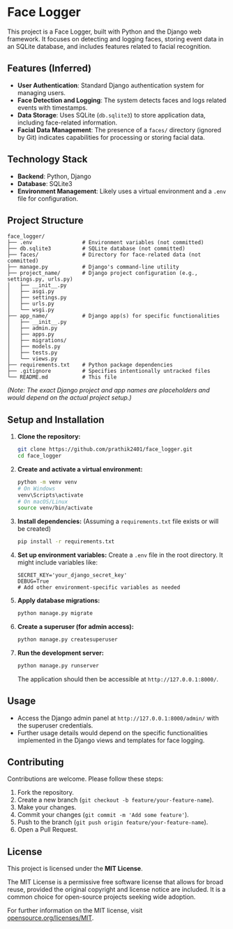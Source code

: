 # Face Logger

This project is a Face Logger, built with Python and the Django web framework. It focuses on detecting and logging faces, storing event data in an SQLite database, and includes features related to facial recognition.

## Features (Inferred)

*   **User Authentication**: Standard Django authentication system for managing users.
*   **Face Detection and Logging**: The system detects faces and logs related events with timestamps.
*   **Data Storage**: Uses SQLite (`db.sqlite3`) to store application data, including face-related information.
*   **Facial Data Management**: The presence of a `faces/` directory (ignored by Git) indicates capabilities for processing or storing facial data.

## Technology Stack

*   **Backend**: Python, Django
*   **Database**: SQLite3
*   **Environment Management**: Likely uses a virtual environment and a `.env` file for configuration.

## Project Structure

```
face_logger/
├── .env                # Environment variables (not committed)
├── db.sqlite3          # SQLite database (not committed)
├── faces/              # Directory for face-related data (not committed)
├── manage.py           # Django's command-line utility
├── project_name/       # Django project configuration (e.g., settings.py, urls.py)
│   ├── __init__.py
│   ├── asgi.py
│   ├── settings.py
│   ├── urls.py
│   └── wsgi.py
├── app_name/           # Django app(s) for specific functionalities
│   ├── __init__.py
│   ├── admin.py
│   ├── apps.py
│   ├── migrations/
│   ├── models.py
│   ├── tests.py
│   └── views.py
├── requirements.txt    # Python package dependencies
├── .gitignore          # Specifies intentionally untracked files
└── README.md           # This file
```
*(Note: The exact Django project and app names are placeholders and would depend on the actual project setup.)*

## Setup and Installation

1.  **Clone the repository:**
    ```bash
    git clone https://github.com/prathik2401/face_logger.git
    cd face_logger
    ```

2.  **Create and activate a virtual environment:**
    ```bash
    python -m venv venv
    # On Windows
    venv\Scripts\activate
    # On macOS/Linux
    source venv/bin/activate
    ```

3.  **Install dependencies:**
    (Assuming a `requirements.txt` file exists or will be created)
    ```bash
    pip install -r requirements.txt
    ```

4.  **Set up environment variables:**
    Create a `.env` file in the root directory. It might include variables like:
    ```env
    SECRET_KEY='your_django_secret_key'
    DEBUG=True
    # Add other environment-specific variables as needed
    ```

5.  **Apply database migrations:**
    ```bash
    python manage.py migrate
    ```

6.  **Create a superuser (for admin access):**
    ```bash
    python manage.py createsuperuser
    ```

7.  **Run the development server:**
    ```bash
    python manage.py runserver
    ```
    The application should then be accessible at `http://127.0.0.1:8000/`.

## Usage

*   Access the Django admin panel at `http://127.0.0.1:8000/admin/` with the superuser credentials.
*   Further usage details would depend on the specific functionalities implemented in the Django views and templates for face logging.

## Contributing

Contributions are welcome. Please follow these steps:
1.  Fork the repository.
2.  Create a new branch (`git checkout -b feature/your-feature-name`).
3.  Make your changes.
4.  Commit your changes (`git commit -m 'Add some feature'`).
5.  Push to the branch (`git push origin feature/your-feature-name`).
6.  Open a Pull Request.

## License

This project is licensed under the **MIT License**.

The MIT License is a permissive free software license that allows for broad reuse, provided the original copyright and license notice are included. It is a common choice for open-source projects seeking wide adoption.

For further information on the MIT license, visit [opensource.org/licenses/MIT](https://opensource.org/licenses/MIT).